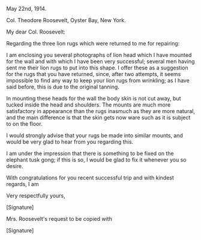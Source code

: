 May 22nd, 1914.

Col. Theodore Roosevelt,
Oyster Bay,
New York.

My dear Col. Roosevelt:

Regarding the three lion rugs which were returned to me for repairing:

I am enclosing you several photographs of lion head which I have mounted for the wall and with which I have been very successful; several men having sent me their lion rugs to put into this shape. I offer these as a suggestion for the rugs that you have returned, since, after two attempts, it seems impossible to find any way to keep your lion rugs from wrinkling; as I have said before, this is due to the original tanning.

In mounting these heads for the wall the body skin is not cut away, but tucked inside the head and shoulders. The mounts are much more satisfactory in appearance than the rugs inasmuch as they are more natural, and the main difference is that the skin gets now ware such as it is subject to on the floor.

I would strongly advise that your rugs be made into similar mounts, and would be very glad to hear from you regarding this.

I am under the impression that there is something to be fixed on the elephant tusk gong; if this is so, I would be glad to fix it whenever you so desire.

With congratulations for you recent successful trip and with kindest regards, I am

Very respectfully yours,

[Signature]

Mrs. Roosevelt's request to be copied with

[Signature]